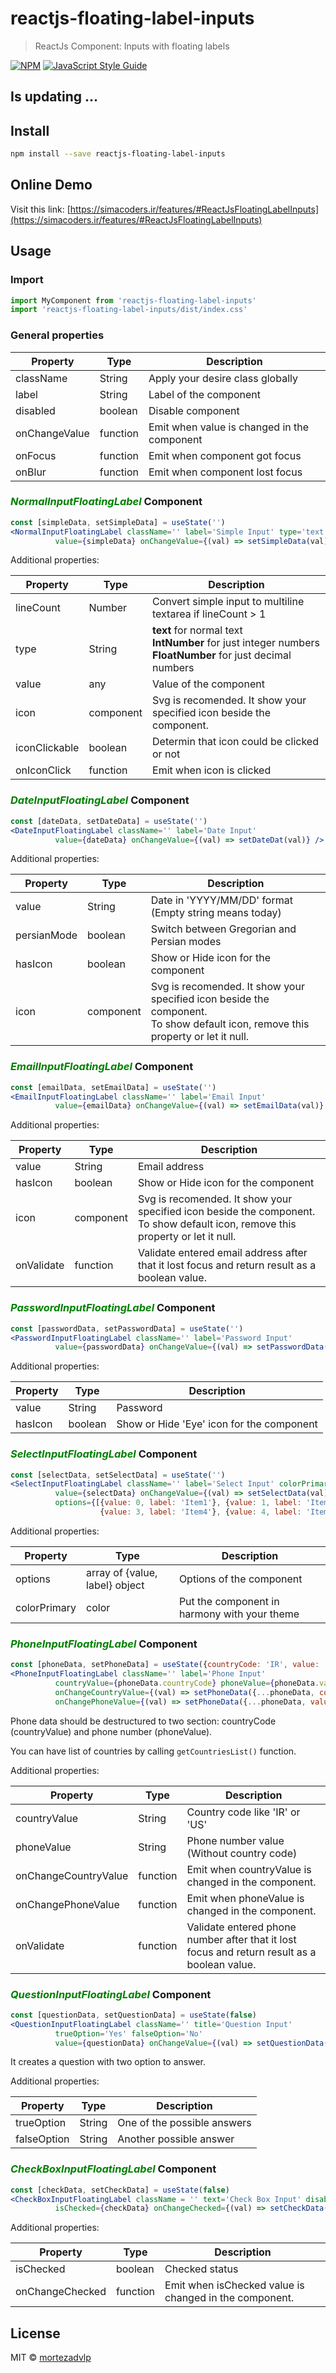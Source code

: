 # reactjs-floating-label-inputs

> ReactJs Component: Inputs with floating labels

[![NPM](https://img.shields.io/npm/v/reactjs-floating-label-inputs.svg)](https://www.npmjs.com/package/reactjs-floating-label-inputs) [![JavaScript Style Guide](https://img.shields.io/badge/code_style-standard-brightgreen.svg)](https://standardjs.com)

## Is updating ...

## Install

```bash
npm install --save reactjs-floating-label-inputs
```

## Online Demo

Visit this link:
[https://simacoders.ir/features/#ReactJsFloatingLabelInputs](https://simacoders.ir/features/#ReactJsFloatingLabelInputs)


## Usage

### Import
```jsx
import MyComponent from 'reactjs-floating-label-inputs'
import 'reactjs-floating-label-inputs/dist/index.css'
```

### General properties
<table>
  <thead>
    <tr>
      <th>Property</th>
      <th>Type</th>
      <th>Description</th>
    </tr>
  </thead>
  <tbody>
    <tr>
      <td>className</td>
      <td>String</td>
      <td>Apply your desire class globally</td>
    </tr>
    <tr>
      <td>label</td>
      <td>String</td>
      <td>Label of the component</td>
    </tr>
    <tr>
      <td>disabled</td>
      <td>boolean</td>
      <td>Disable component</td>
    </tr>
    <tr>
      <td>onChangeValue</td>
      <td>function</td>
      <td>Emit when value is changed in the component</td>
    </tr>
    <tr>
      <td>onFocus</td>
      <td>function</td>
      <td>Emit when component got focus</td>
    </tr>
    <tr>
      <td>onBlur</td>
      <td>function</td>
      <td>Emit when component lost focus</td>
    </tr>
  </tbody>
</table>

### <i style='color: green; font-weight: bold'>NormalInputFloatingLabel</i> Component
```jsx
const [simpleData, setSimpleData] = useState('')
<NormalInputFloatingLabel className='' label='Simple Input' type='text'
          value={simpleData} onChangeValue={(val) => setSimpleData(val)} />
```
Additional properties:
<table>
  <thead>
    <tr>
      <th>Property</th>
      <th>Type</th>
      <th>Description</th>
    </tr>
  </thead>
  <tbody>
    <tr>
      <td>lineCount</td>
      <td>Number</td>
      <td>Convert simple input to multiline textarea if lineCount > 1</td>
    </tr>
    <tr>
      <td>type</td>
      <td>String</td>
      <td><b>text</b> for normal text<br/>
          <b>IntNumber</b> for just integer numbers<br/>
          <b>FloatNumber</b> for just decimal numbers</td>
    </tr>
    <tr>
      <td>value</td>
      <td>any</td>
      <td>Value of the component</td>
    </tr>
    <tr>
      <td>icon</td>
      <td>component</td>
      <td>Svg is recomended. It show your specified icon beside the component.</td>
    </tr>
    <tr>
      <td>iconClickable</td>
      <td>boolean</td>
      <td>Determin that icon could be clicked or not</td>
    </tr>
    <tr>
      <td>onIconClick</td>
      <td>function</td>
      <td>Emit when icon is clicked</td>
    </tr>
  </tbody>
</table>


### <i style='color: green; font-weight: bold'>DateInputFloatingLabel</i> Component
```jsx
const [dateData, setDateData] = useState('')
<DateInputFloatingLabel className='' label='Date Input'
          value={dateData} onChangeValue={(val) => setDateDat(val)} />
```
Additional properties:
<table>
  <thead>
    <tr>
      <th>Property</th>
      <th>Type</th>
      <th>Description</th>
    </tr>
  </thead>
  <tbody>
    <tr>
      <td>value</td>
      <td>String</td>
      <td>Date in 'YYYY/MM/DD' format (Empty string means today)</td>
    </tr>
    <tr>
      <td>persianMode</td>
      <td>boolean</td>
      <td>Switch between Gregorian and Persian modes</td>
    </tr>
    <tr>
      <td>hasIcon</td>
      <td>boolean</td>
      <td>Show or Hide icon for the component</td>
    </tr>
    <tr>
      <td>icon</td>
      <td>component</td>
      <td>Svg is recomended. It show your specified icon beside the component.<br/>
          To show default icon, remove this property or let it null.</td>
    </tr>
  </tbody>
</table>

### <i style='color: green; font-weight: bold'>EmailInputFloatingLabel</i> Component
```jsx
const [emailData, setEmailData] = useState('')
<EmailInputFloatingLabel className='' label='Email Input'
          value={emailData} onChangeValue={(val) => setEmailData(val)} />
```
Additional properties:
<table>
  <thead>
    <tr>
      <th>Property</th>
      <th>Type</th>
      <th>Description</th>
    </tr>
  </thead>
  <tbody>
    <tr>
      <td>value</td>
      <td>String</td>
      <td>Email address</td>
    </tr>
    <tr>
      <td>hasIcon</td>
      <td>boolean</td>
      <td>Show or Hide icon for the component</td>
    </tr>
    <tr>
      <td>icon</td>
      <td>component</td>
      <td>Svg is recomended. It show your specified icon beside the component.<br/>
          To show default icon, remove this property or let it null.</td>
    </tr>
    <tr>
      <td>onValidate</td>
      <td>function</td>
      <td>Validate entered email address after that it lost focus and return result as a boolean value.</td>
    </tr>
  </tbody>
</table>

### <i style='color: green; font-weight: bold'>PasswordInputFloatingLabel</i> Component
```jsx
const [passwordData, setPasswordData] = useState('')
<PasswordInputFloatingLabel className='' label='Password Input'
          value={passwordData} onChangeValue={(val) => setPasswordData(val)} />
```
Additional properties:
<table>
  <thead>
    <tr>
      <th>Property</th>
      <th>Type</th>
      <th>Description</th>
    </tr>
  </thead>
  <tbody>
    <tr>
      <td>value</td>
      <td>String</td>
      <td>Password</td>
    </tr>
    <tr>
      <td>hasIcon</td>
      <td>boolean</td>
      <td>Show or Hide 'Eye' icon for the component</td>
    </tr>
  </tbody>
</table>

### <i style='color: green; font-weight: bold'>SelectInputFloatingLabel</i> Component
```jsx
const [selectData, setSelectData] = useState('')
<SelectInputFloatingLabel className='' label='Select Input' colorPrimary='#0d6efd'
          value={selectData} onChangeValue={(val) => setSelectData(val)}
          options={[{value: 0, label: 'Item1'}, {value: 1, label: 'Item2'}, {value: 2, label: 'Item3'},
                    {value: 3, label: 'Item4'}, {value: 4, label: 'Item5'}, {value: 5, label: 'Item6'}]} />
```
Additional properties:
<table>
  <thead>
    <tr>
      <th>Property</th>
      <th>Type</th>
      <th>Description</th>
    </tr>
  </thead>
  <tbody>
    <tr>
      <td>options</td>
      <td>array of {value, label} object</td>
      <td>Options of the component</td>
    </tr>
    <tr>
      <td>colorPrimary</td>
      <td>color</td>
      <td>Put the component in harmony with your theme</td>
    </tr>
  </tbody>
</table>

### <i style='color: green; font-weight: bold'>PhoneInputFloatingLabel</i> Component
```jsx
const [phoneData, setPhoneData] = useState({countryCode: 'IR', value: ''})
<PhoneInputFloatingLabel className='' label='Phone Input'
          countryValue={phoneData.countryCode} phoneValue={phoneData.value}
          onChangeCountryValue={(val) => setPhoneData({...phoneData, countryCode: val})}
          onChangePhoneValue={(val) => setPhoneData({...phoneData, value: val})} />
```
Phone data should be destructured to two section: countryCode (countryValue) and phone number (phoneValue).

You can have list of countries by calling ```getCountriesList()``` function.

Additional properties:
<table>
  <thead>
    <tr>
      <th>Property</th>
      <th>Type</th>
      <th>Description</th>
    </tr>
  </thead>
  <tbody>
    <tr>
      <td>countryValue</td>
      <td>String</td>
      <td>Country code like 'IR' or 'US'</td>
    </tr>
    <tr>
      <td>phoneValue</td>
      <td>String</td>
      <td>Phone number value (Without country code)</td>
    </tr>
    <tr>
      <td>onChangeCountryValue</td>
      <td>function</td>
      <td>Emit when countryValue is changed in the component.</td>
    </tr>
    <tr>
      <td>onChangePhoneValue</td>
      <td>function</td>
      <td>Emit when phoneValue is changed in the component.</td>
    </tr>
    <tr>
      <td>onValidate</td>
      <td>function</td>
      <td>Validate entered phone number after that it lost focus and return result as a boolean value.</td>
    </tr>
  </tbody>
</table>

### <i style='color: green; font-weight: bold'>QuestionInputFloatingLabel</i> Component
```jsx
const [questionData, setQuestionData] = useState(false)
<QuestionInputFloatingLabel className='' title='Question Input'
          trueOption='Yes' falseOption='No'
          value={questionData} onChangeValue={(val) => setQuestionData(val)} />
```
It creates a question with two option to answer.

Additional properties:
<table>
  <thead>
    <tr>
      <th>Property</th>
      <th>Type</th>
      <th>Description</th>
    </tr>
  </thead>
  <tbody>
    <tr>
      <td>trueOption</td>
      <td>String</td>
      <td>One of the possible answers</td>
    </tr>
    <tr>
      <td>falseOption</td>
      <td>String</td>
      <td>Another possible answer</td>
    </tr>
  </tbody>
</table>

### <i style='color: green; font-weight: bold'>CheckBoxInputFloatingLabel</i> Component
```jsx
const [checkData, setCheckData] = useState(false)
<CheckBoxInputFloatingLabel className = '' text='Check Box Input' disabled={disableAll}
          isChecked={checkData} onChangeChecked={(val) => setCheckData(val)} />
```
Additional properties:
<table>
  <thead>
    <tr>
      <th>Property</th>
      <th>Type</th>
      <th>Description</th>
    </tr>
  </thead>
  <tbody>
    <tr>
      <td>isChecked</td>
      <td>boolean</td>
      <td>Checked status</td>
    </tr>
    <tr>
      <td>onChangeChecked</td>
      <td>function</td>
      <td>Emit when isChecked value is changed in the component.</td>
    </tr>
  </tbody>
</table>


## License

MIT © [mortezadvlp](https://github.com/mortezadvlp)
